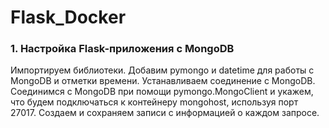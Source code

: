 # Flask_Docker

### 1. Настройка Flask-приложения с MongoDB
Импортируем библиотеки. Добавим pymongo и datetime для работы с MongoDB и отметки времени.
Устанавливаем соединение с MongoDB. Соединимся с MongoDB при помощи pymongo.MongoClient и укажем, что будем подключаться к контейнеру mongohost, используя порт 27017.
Создаем и сохраняем записи с информацией о каждом запросе.
